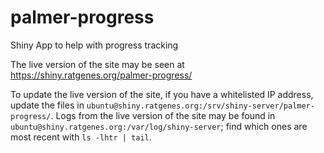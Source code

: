 # palmer-progress
Shiny App to help with progress tracking

The live version of the site may be seen at https://shiny.ratgenes.org/palmer-progress/

To update the live version of the site, if you have a whitelisted IP address, update the files in `ubuntu@shiny.ratgenes.org:/srv/shiny-server/palmer-progress/`. Logs from the live version of the site may be found in `ubuntu@shiny.ratgenes.org:/var/log/shiny-server`; find which ones are most recent with `ls -lhtr | tail`.
